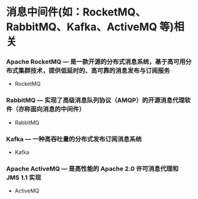 消息中间件(如：RocketMQ、RabbitMQ、Kafka、ActiveMQ 等)相关
======================================================

### Apache RocketMQ — 是一款开源的分布式消息系统，基于高可用分布式集群技术，提供低延时的、高可靠的消息发布与订阅服务
- RocketMQ


### RabbitMQ — 实现了高级消息队列协议（AMQP）的开源消息代理软件（亦称面向消息的中间件）
- RabbitMQ


### Kafka — 一种高吞吐量的分布式发布订阅消息系统
- Kafka


### Apache ActiveMQ — 是高性能的 Apache 2.0 许可消息代理和 JMS 1.1 实现
- ActiveMQ

